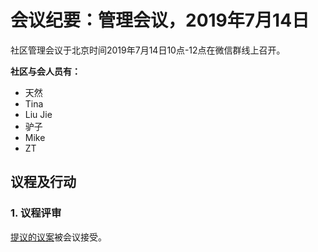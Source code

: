 # 会议纪要：管理会议，2019年7月14日

社区管理会议于北京时间2019年7月14日10点-12点在微信群线上召开。

**社区与会人员有：**

- 天然
- Tina
- Liu Jie
- 驴子
- Mike
- ZT

## 议程及行动

### 1. 议程评审

[提议的议案](https://github.com/carboclan/pm/issues/28)被会议接受。
